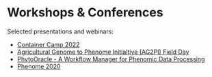 # Workshops & Conferences

Selected presentations and webinars:

- [Container Camp 2022](https://cyverse-learning-materials.github.io/container-camp/)
- [Agricultural Genome to Phenome Initialtive (AG2PI) Field Day](https://www.ag2pi.org/workshops-and-activities/field-day-2020-12-16/)
- [PhytoOracle - A Workflow Manager for Phenomic Data Processing](https://www.youtube.com/watch?v=N-p5tkGgE0U)
- [Phenome 2020](https://www.eventscribe.com/2020/Phenome2020/fsPopup.asp?efp=RExEU1NPU04xMTI4Nw&PresentationID=700576&rnd=0.9765419&mode=presinfo)